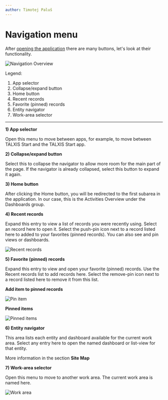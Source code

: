```yaml
---
author: Timotej Paluš
---
```


# Navigation menu
After [opening the application](/en/user-guide/model-driven-apps/basic-app-elements/select-application/) there are many buttons, let's look at their functionality.

![Navigation Overview](/.attachments/ModelDrivenAppUserGuide/navigationOverview.png)

Legend:
1) App selector
2) Collapse/expand button
3) Home button
4) Recent records
5) Favorite (pinned) records
6) Entity navigator
7) Work-area selector

---

**1) App selector**

Open this menu to move between apps, for example, to move between TALXIS Start and the TALXIS Start app.

**2) Collapse/expand button**

Select this to collapse the navigator to allow more room for the main part of the page. If the navigator is already collapsed, select this button to expand it again.

**3) Home button**

After clicking the Home button, you will be redirected to the first subarea in the application. In our case, this is the Activities Overview under the Dashboards group.

**4) Recent records**

Expand this entry to view a list of records you were recently using. Select an record here to open it. Select the push-pin icon next to a record listed here to added to your favorites (pinned records). You can also see and pin views or dashboards.

![Recent records](/.attachments/ModelDrivenAppUserGuide/RecentButton.png)

**5) Favorite (pinned) records**

Expand this entry to view and open your favorite (pinned) records. Use the Recent records list to add records here. Select the remove-pin icon next to a record listed here to remove it from this list.

**Add item to pinned records**

![Pin item](/.attachments/ModelDrivenAppUserGuide/pinItem.png)

**Pinned items**

![Pinned items](/.attachments/ModelDrivenAppUserGuide/pinnedItems.png)

**6) Entity navigator**

This area lists each entity and dashboard available for the current work area. Select any entry here to open the named dashboard or list-view for that entity.

More information in the section **Site Map**

**7) Work-area selector**

Open this menu to move to another work area. The current work area is named here.

![Work area](/.attachments/ModelDrivenAppUserGuide/areaSelector.png)